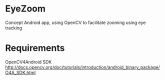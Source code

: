 # EyeZoom
Concept Android app, using OpenCV to facilitate zooming using eye tracking

# Requirements

OpenCV4Android SDK
http://docs.opencv.org/doc/tutorials/introduction/android_binary_package/O4A_SDK.html

